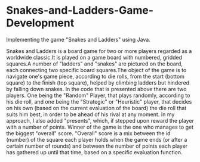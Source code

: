 # Snakes-and-Ladders-Game-Development
Implementing the game "Snakes and Ladders" using Java.

Snakes and Ladders is a board game for two or more players regarded as a worldwide classic.It is played on a game board with numbered, gridded squares.A number of "ladders" and "snakes" are pictured on the board, each connecting two specific board squares.The object of the game is to navigate one's game piece, according to die rolls, from the start (bottom square) to the finish (top square), helped by climbing ladders but hindered by falling down snakes.
In the code that is presented above there are two players. One being the "Random" Player, that plays randomly, according to his die roll, and one being the "Strategic" or "Heuristic" player, that decides on his own (based on the current evaluation of the board) the die roll that suits him best, in order to be ahead of his rival at any moment. In my approach, I also added "presents", which, if stepped upon reward the player with a number of points. Winner of the game is the one who manages to get the biggest "overall" score. "Overall" score is a mix between the id (number) of the square each player holds when the game ends (or after a certain number of rounds) and between the number of points each player has gathered up until that time, based on a specific evaluation function.
